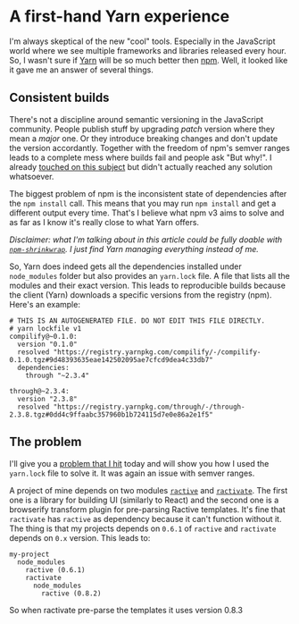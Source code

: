# A first-hand Yarn experience

I'm always skeptical of the new "cool" tools. Especially in the JavaScript world where we see multiple frameworks and libraries released every hour. So, I wasn't sure if [Yarn](https://yarnpkg.com/) will be so much better then [npm](https://npmjs.org). Well, it looked like it gave me an answer of several things.

## Consistent builds

There's not a discipline around semantic versioning in the JavaScript community. People publish stuff by upgrading *patch* version where they mean a *major* one. Or they introduce breaking changes and don't update the version accordantly. Together with the freedom of npm's semver ranges leads to a complete mess where builds fail and people ask "But why!". I already [touched on this subject](http://krasimirtsonev.com/blog/article/thoughts-on-semantic-versioning-npm-and-JavaScript-ecosystem) but didn't actually reached any solution whatsoever.

The biggest problem of npm is the inconsistent state of dependencies after the `npm install` call. This means that you may run `npm install` and get a different output every time. That's I believe what npm v3 aims to solve and as far as I know it's really close to what Yarn offers.

*Disclaimer: what I'm talking about in this article could be fully doable with [`npm-shrinkwrap`](https://docs.npmjs.com/cli/shrinkwrap). I just find Yarn managing everything instead of me.*

So, Yarn does indeed gets all the dependencies installed under `node_modules` folder but also provides an `yarn.lock` file. A file that lists all the modules and their exact version. This leads to reproducible builds because the client (Yarn) downloads a specific versions from the registry (npm). Here's an example:

```
# THIS IS AN AUTOGENERATED FILE. DO NOT EDIT THIS FILE DIRECTLY.
# yarn lockfile v1
compilify@~0.1.0:
  version "0.1.0"
  resolved "https://registry.yarnpkg.com/compilify/-/compilify-0.1.0.tgz#9d48393635eae142502095ae7cfcd9dea4c33db7"
  dependencies:
    through "~2.3.4"

through@~2.3.4:
  version "2.3.8"
  resolved "https://registry.yarnpkg.com/through/-/through-2.3.8.tgz#0dd4c9ffaabc357960b1b724115d7e0e86a2e1f5"
```

## The problem

I'll give you a [problem that I hit](https://github.com/yarnpkg/yarn/issues/1571) today and will show you how I used the `yarn.lock` file to solve it. It was again an issue with semver ranges.

A project of mine depends on two modules [`ractive`](https://www.npmjs.com/package/ractive) and [`ractivate`](https://www.npmjs.com/package/ractivate). The first one is a library for building UI (similarly to React) and the second one is a browserify transform plugin for pre-parsing Ractive templates. It's fine that `ractivate` has `ractive` as dependency because it can't function without it. The thing is that my projects depends on `0.6.1` of `ractive` and `ractivate` depends on `0.x` version. This leads to:

```
my-project
  node_modules
    ractive (0.6.1)
    ractivate
      node_modules
        ractive (0.8.2)
```

So when ractivate pre-parse the templates it uses version 0.8.3
